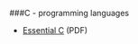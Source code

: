 ###C - programming languages
* [Essential C](https://github.com/manojitballav/my-books-collection/blob/master/EssentialC.pdf) (PDF)
